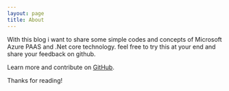 ```yaml
---
layout: page
title: About
---
```


<p class="message">
  With this blog i want to share some simple codes and concepts of Microsoft Azure PAAS and .Net core technology. feel free to try this at your end and share your feedback on github.
</p>

Learn more and contribute on [GitHub](https://github.com/rashmipankaj/).

Thanks for reading!
